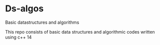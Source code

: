 # Ds-algos
Basic datastructures and algorithms

This repo consists of basic data structures and algorithmic codes written using c++ 14

